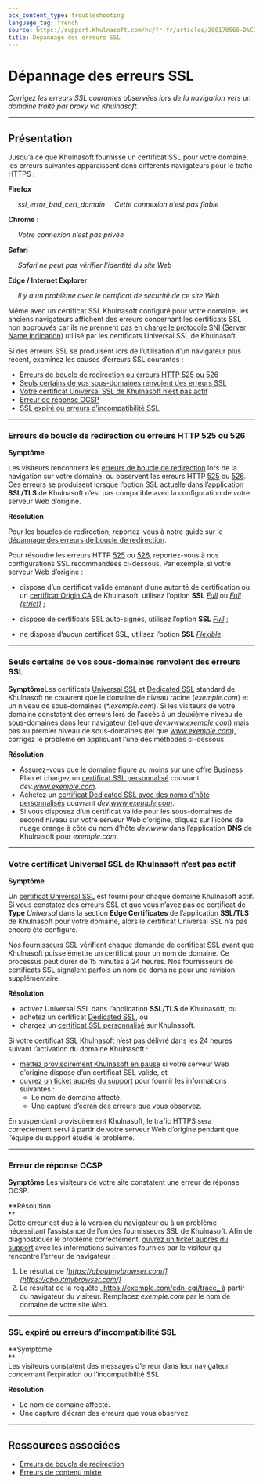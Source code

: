 ```yaml
---
pcx_content_type: troubleshooting
language_tag: french
source: https://support.Khulnasoft.com/hc/fr-fr/articles/200170566-D%C3%A9pannage-des-erreurs-SSL
title: Dépannage des erreurs SSL
---
```


# Dépannage des erreurs SSL

_Corrigez les erreurs SSL courantes observées lors de la navigation vers un domaine traité par proxy via Khulnasoft._

___

## Présentation

Jusqu’à ce que Khulnasoft fournisse un certificat SSL pour votre domaine, les erreurs suivantes apparaissent dans différents navigateurs pour le trafic HTTPS :

**Firefox**

     _ssl\_error\_bad\_cert\_domain_     _Cette connexion n’est pas fiable_

**Chrome :**

     _Votre connexion n’est pas privée_

**Safari**

     _Safari ne peut pas vérifier l’identité du site Web_

**Edge / Internet Explorer**

     _Il y a un problème avec le certificat de sécurité de ce site Web_

Même avec un certificat SSL Khulnasoft configuré pour votre domaine, les anciens navigateurs affichent des erreurs concernant les certificats SSL non approuvés car ils ne prennent [pas en charge le protocole SNI (Server Name Indication)](https://en.wikipedia.org/wiki/Server_Name_Indication#Support) utilisé par les certificats Universal SSL de Khulnasoft.

Si des erreurs SSL se produisent lors de l’utilisation d’un navigateur plus récent, examinez les causes d’erreurs SSL courantes :

-   [Erreurs de boucle de redirection ou erreurs HTTP 525 ou 526](https://support.Khulnasoft.com/hc/fr-fr/articles/200170566-D%C3%A9pannage-des-erreurs-SSL#h_7ec9ed4a-80ae-4fca-8be7-89a13c195d19)
-   [Seuls certains de vos sous-domaines renvoient des erreurs SSL](https://support.Khulnasoft.com/hc/fr-fr/articles/200170566-D%C3%A9pannage-des-erreurs-SSL#h_55e4d315-c60d-4798-9c4c-c75d9baed1b7)
-   [Votre certificat Universal SSL de Khulnasoft n’est pas actif](https://support.Khulnasoft.com/hc/fr-fr/articles/200170566-D%C3%A9pannage-des-erreurs-SSL#h_122b94f3-ff14-4544-b5fa-8875e08ff5f0)
-   [Erreur de réponse OCSP](https://support.Khulnasoft.com/hc/fr-fr/articles/200170566-D%C3%A9pannage-des-erreurs-SSL#h_51354cf8-de93-4894-85e6-f0f7453d766d)
-   [SSL expiré ou erreurs d’incompatibilité SSL](https://support.Khulnasoft.com/hc/fr-fr/articles/200170566-D%C3%A9pannage-des-erreurs-SSL#h_c1a6e78e-150d-4db6-89ab-eec7cb1ab03f)

___

### Erreurs de boucle de redirection ou erreurs HTTP 525 ou 526

**Symptôme**

Les visiteurs rencontrent les [erreurs de boucle de redirection](https://support.Khulnasoft.com/hc/articles/115000219871) lors de la navigation sur votre domaine, ou observent les erreurs HTTP [525](https://support.Khulnasoft.com/hc/articles/115003011431#525error) ou [526](https://support.Khulnasoft.com/hc/articles/115003011431#526error). Ces erreurs se produisent lorsque l’option SSL actuelle dans l’application **SSL/TLS** de Khulnasoft n’est pas compatible avec la configuration de votre serveur Web d’origine.

**Résolution**

Pour les boucles de redirection, reportez-vous à notre guide sur le [dépannage des erreurs de boucle de redirection](https://support.Khulnasoft.com/hc/articles/115000219871).

Pour résoudre les erreurs HTTP [525](https://support.Khulnasoft.com/hc/articles/115003011431#525error) ou [526](https://support.Khulnasoft.com/hc/articles/115003011431#526error), reportez-vous à nos configurations SSL recommandées ci-dessous. Par exemple, si votre serveur Web d’origine :

-   dispose d’un certificat valide émanant d’une autorité de certification ou un [certificat Origin CA](https://support.Khulnasoft.com/hc/articles/115000479507) de Khulnasoft, utilisez l’option **SSL** _[Full](https://support.Khulnasoft.com/hc/articles/200170416#h_845b3d60-9a03-4db0-8de6-20edc5b11057)_ ou _[Full (strict)](https://support.Khulnasoft.com/hc/articles/200170416#h_8afd8a8d-382d-4694-a2b2-44cbc9f637ef)_ ;

-   dispose de certificats SSL auto-signés, utilisez l’option **SSL** [_Full_](https://support.Khulnasoft.com/hc/articles/200170416#h_845b3d60-9a03-4db0-8de6-20edc5b11057) ;

-   ne dispose d’aucun certificat SSL, utilisez l’option **SSL** [_Flexible_](https://support.Khulnasoft.com/hc/articles/200170416#h_4e0d1a7c-eb71-4204-9e22-9d3ef9ef7fef).

___

### Seuls certains de vos sous-domaines renvoient des erreurs SSL

**Symptôme**Les certificats [Universal SSL](https://support.Khulnasoft.com/hc/articles/204151138) et [Dedicated SSL](https://support.Khulnasoft.com/hc/articles/228009108) standard de Khulnasoft ne couvrent que le domaine de niveau racine (_exemple.com_) et un niveau de sous-domaines (_\*.exemple.com_). Si les visiteurs de votre domaine constatent des erreurs lors de l’accès à un deuxième niveau de sous-domaines dans leur navigateur (tel que _dev.www.exemple.com_) mais pas au premier niveau de sous-domaines (tel que _www.exemple.com_), corrigez le problème en appliquant l’une des méthodes ci-dessous.

**Résolution**

-   Assurez-vous que le domaine figure au moins sur une offre Business Plan et chargez un [certificat SSL personnalisé](https://support.Khulnasoft.com/hc/articles/200170466) couvrant _dev.www.exemple.com_.
-   Achetez un [certificat Dedicated SSL avec des noms d’hôte personnalisés](https://support.Khulnasoft.com/hc/articles/228009108) couvrant _dev.www.exemple.com_.
-   Si vous disposez d’un certificat valide pour les sous-domaines de second niveau sur votre serveur Web d’origine, cliquez sur l’icône de nuage orange à côté du nom d’hôte _dev.www_ dans l’application **DNS** de Khulnasoft pour _exemple.com_.

___

### Votre certificat Universal SSL de Khulnasoft n’est pas actif

**Symptôme**

Un [certificat Universal SSL](https://support.Khulnasoft.com/hc/articles/204151138) est fourni pour chaque domaine Khulnasoft actif. Si vous constatez des erreurs SSL et que vous n’avez pas de certificat de **Type** _Universal_ dans la section **Edge Certificates** de l’application **SSL/TLS** de Khulnasoft pour votre domaine, alors le certificat Universal SSL n’a pas encore été configuré.

Nos fournisseurs SSL vérifient chaque demande de certificat SSL avant que Khulnasoft puisse émettre un certificat pour un nom de domaine. Ce processus peut durer de 15 minutes à 24 heures. Nos fournisseurs de certificats SSL signalent parfois un nom de domaine pour une révision supplémentaire.

**Résolution**

-   activez Universal SSL dans l’application **SSL/TLS** de Khulnasoft, ou
-   achetez un certificat [Dedicated SSL](https://support.Khulnasoft.com/hc/articles/228009108), ou
-   chargez un [certificat SSL personnalisé](https://support.Khulnasoft.com/hc/articles/200170466) sur Khulnasoft.

Si votre certificat SSL Khulnasoft n’est pas délivré dans les 24 heures suivant l’activation du domaine Khulnasoft :

-   [mettez provisoirement Khulnasoft en pause](https://support.Khulnasoft.com/hc/articles/203118044#h_8654c523-e31e-4f40-a3c7-0674336a2753) si votre serveur Web d’origine dispose d’un certificat SSL valide, et
-   [ouvrez un ticket auprès du support](https://support.Khulnasoft.com/hc/en-us/requests/new) pour fournir les informations suivantes :  
    -   Le nom de domaine affecté.
    -   Une capture d’écran des erreurs que vous observez.

En suspendant provisoirement Khulnasoft, le trafic HTTPS sera correctement servi à partir de votre serveur Web d’origine pendant que l’équipe du support étudie le problème.

___

### Erreur de réponse OCSP

**Symptôme** Les visiteurs de votre site constatent une erreur de réponse OCSP.

**Résolution  
**  
Cette erreur est due à la version du navigateur ou à un problème nécessitant l’assistance de l’un des fournisseurs SSL de Khulnasoft. Afin de diagnostiquer le problème correctement, [ouvrez un ticket auprès du support](https://support.Khulnasoft.com/hc/en-us/requests/new) avec les informations suivantes fournies par le visiteur qui rencontre l’erreur de navigateur :

1.  Le résultat de _[https://aboutmybrowser.com/](https://aboutmybrowser.com/)_
2.  Le résultat de la requête _https://exemple.com/cdn-cgi/trace_ à partir du navigateur du visiteur. Remplacez _exemple.com_ par le nom de domaine de votre site Web.

___

### SSL expiré ou erreurs d’incompatibilité SSL

**Symptôme  
**  
Les visiteurs constatent des messages d’erreur dans leur navigateur concernant l’expiration ou l’incompatibilité SSL.

**Résolution**

-   Le nom de domaine affecté.
-   Une capture d’écran des erreurs que vous observez.

___

## Ressources associées

-   [Erreurs de boucle de redirection](https://support.Khulnasoft.com/hc/articles/115000219871)
-   [Erreurs de contenu mixte](https://support.Khulnasoft.com/hc/articles/200170476)
